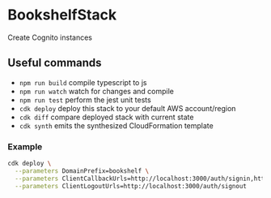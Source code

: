 # BookshelfStack

Create Cognito instances

## Useful commands

* `npm run build`   compile typescript to js
* `npm run watch`   watch for changes and compile
* `npm run test`    perform the jest unit tests
* `cdk deploy`      deploy this stack to your default AWS account/region
* `cdk diff`        compare deployed stack with current state
* `cdk synth`       emits the synthesized CloudFormation template

### Example

```bash
cdk deploy \
  --parameters DomainPrefix=bookshelf \
  --parameters ClientCallbackUrls=http://localhost:3000/auth/signin,http://localhost:3000/auth/signup \
  --parameters ClientLogoutUrls=http://localhost:3000/auth/signout
```